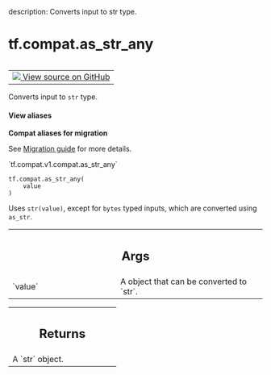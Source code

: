description: Converts input to str type.

<div itemscope itemtype="http://developers.google.com/ReferenceObject">
<meta itemprop="name" content="tf.compat.as_str_any" />
<meta itemprop="path" content="Stable" />
</div>

# tf.compat.as_str_any

<!-- Insert buttons and diff -->

<table class="tfo-notebook-buttons tfo-api nocontent" align="left">
<td>
  <a target="_blank" href="https://github.com/tensorflow/tensorflow/blob/r2.3/tensorflow/python/util/compat.py#L125-L141">
    <img src="https://www.tensorflow.org/images/GitHub-Mark-32px.png" />
    View source on GitHub
  </a>
</td>
</table>



Converts input to `str` type.

<section class="expandable">
  <h4 class="showalways">View aliases</h4>
  <p>
<b>Compat aliases for migration</b>
<p>See
<a href="https://www.tensorflow.org/guide/migrate">Migration guide</a> for
more details.</p>
<p>`tf.compat.v1.compat.as_str_any`</p>
</p>
</section>

<pre class="devsite-click-to-copy prettyprint lang-py tfo-signature-link">
<code>tf.compat.as_str_any(
    value
)
</code></pre>



<!-- Placeholder for "Used in" -->

   Uses `str(value)`, except for `bytes` typed inputs, which are converted
   using `as_str`.

<!-- Tabular view -->
 <table class="responsive fixed orange">
<colgroup><col width="214px"><col></colgroup>
<tr><th colspan="2"><h2 class="add-link">Args</h2></th></tr>

<tr>
<td>
`value`
</td>
<td>
A object that can be converted to `str`.
</td>
</tr>
</table>



<!-- Tabular view -->
 <table class="responsive fixed orange">
<colgroup><col width="214px"><col></colgroup>
<tr><th colspan="2"><h2 class="add-link">Returns</h2></th></tr>
<tr class="alt">
<td colspan="2">
A `str` object.
</td>
</tr>

</table>

